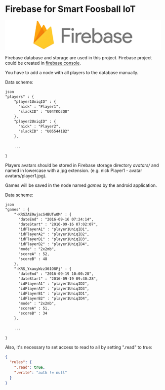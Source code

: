 # Firebase for Smart Foosball IoT

![scheme](firebaselogo.png)

Firebase database and storage are used in this project. Firebase project could be created in [firebase console](https://console.firebase.google.com).

You have to add a node with all players to the database manually.

Data scheme:
<pre><code>json
"players" : {
    "player1UniqID" : {
      "nick" : "Player1",
      "slackID" : "U04TKQ3Q0"
    },
    "player2UniqID" : {
      "nick" : "Player2",
      "slackID" : "U055441B2"
    },

    ...

}</code></pre>

Players avatars should be stored in Firebase storage directory *avatars/* and named in lowercase with a jpg extension. (e.g. nick Player1 - avatar avatars/player1.jpg).

Games will be saved in the node named *games* by the android application.

Data scheme:
<pre><code>json
"games" : {
    "-KRSZAE9wjacS4BUTw0M" : {
      "dateEnd" : "2016-09-16 07:24:14",
      "dateStart" : "2016-09-16 07:02:07",
      "idPlayerA1" : "player1UniqID1",
      "idPlayerA2" : "player1UniqID2",
      "idPlayerB1" : "player1UniqID3",
      "idPlayerB2" : "player1UniqID4",
      "mode" : "2x2mb",
      "scoreA" : 52,
      "scoreB" : 48
    },
    "-KRS_YxauyWzz361O8Fj" : {
      "dateEnd" : "2016-09-19 10:00:28",
      "dateStart" : "2016-09-19 09:40:28",
      "idPlayerA1" : "player1UniqID2",
      "idPlayerA2" : "player1UniqID3",
      "idPlayerB1" : "player1UniqID1",
      "idPlayerB2" : "player1UniqID4",
      "mode" : "2x2mb",
      "scoreA" : 51,
      "scoreB" : 34
    },

    ...

}</code></pre>

Also, it's necessary to set access to read to all by setting ".read" to true:

```json
{
  "rules": {
    ".read": true,
    ".write": "auth != null"
  }
}
```

